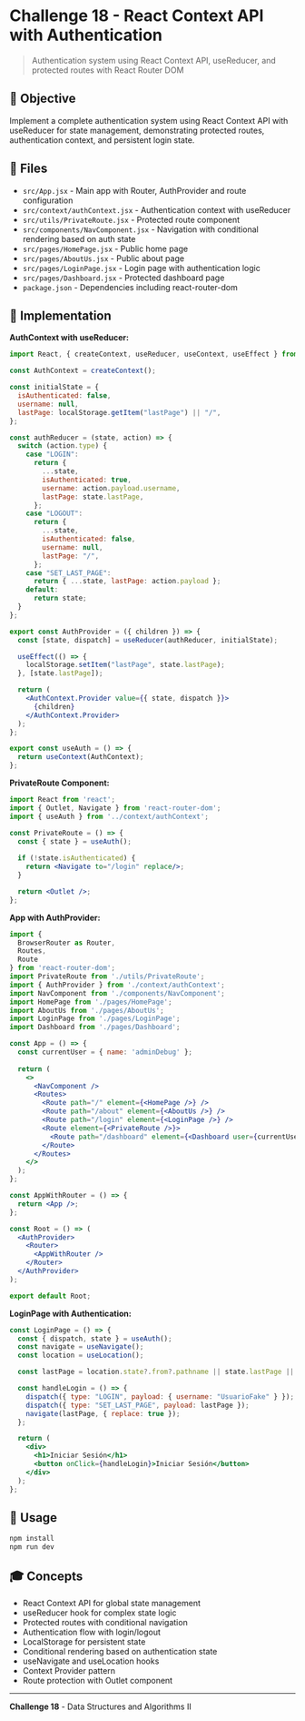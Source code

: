 # Challenge 18 - React Context API with Authentication

> Authentication system using React Context API, useReducer, and protected routes with React Router DOM

## 🎯 Objective

Implement a complete authentication system using React Context API with useReducer for state management, demonstrating protected routes, authentication context, and persistent login state.

## 📁 Files

- `src/App.jsx` - Main app with Router, AuthProvider and route configuration
- `src/context/authContext.jsx` - Authentication context with useReducer
- `src/utils/PrivateRoute.jsx` - Protected route component
- `src/components/NavComponent.jsx` - Navigation with conditional rendering based on auth state
- `src/pages/HomePage.jsx` - Public home page
- `src/pages/AboutUs.jsx` - Public about page
- `src/pages/LoginPage.jsx` - Login page with authentication logic
- `src/pages/Dashboard.jsx` - Protected dashboard page
- `package.json` - Dependencies including react-router-dom

## 🔧 Implementation

**AuthContext with useReducer:**

```jsx
import React, { createContext, useReducer, useContext, useEffect } from "react";

const AuthContext = createContext();

const initialState = {
  isAuthenticated: false,
  username: null,
  lastPage: localStorage.getItem("lastPage") || "/",
};

const authReducer = (state, action) => {
  switch (action.type) {
    case "LOGIN":
      return {
        ...state,
        isAuthenticated: true,
        username: action.payload.username,
        lastPage: state.lastPage,
      };
    case "LOGOUT":
      return {
        ...state,
        isAuthenticated: false,
        username: null,
        lastPage: "/",
      };
    case "SET_LAST_PAGE":
      return { ...state, lastPage: action.payload };
    default:
      return state;
  }
};

export const AuthProvider = ({ children }) => {
  const [state, dispatch] = useReducer(authReducer, initialState);

  useEffect(() => {
    localStorage.setItem("lastPage", state.lastPage);
  }, [state.lastPage]);

  return (
    <AuthContext.Provider value={{ state, dispatch }}>
      {children}
    </AuthContext.Provider>
  );
};

export const useAuth = () => {
  return useContext(AuthContext);
};
```

**PrivateRoute Component:**

```jsx
import React from 'react';
import { Outlet, Navigate } from 'react-router-dom';
import { useAuth } from '../context/authContext';

const PrivateRoute = () => {
  const { state } = useAuth();
  
  if (!state.isAuthenticated) {
    return <Navigate to="/login" replace/>;
  }

  return <Outlet />;
};
```

**App with AuthProvider:**

```jsx
import {
  BrowserRouter as Router,
  Routes,
  Route
} from 'react-router-dom';
import PrivateRoute from './utils/PrivateRoute';
import { AuthProvider } from './context/authContext';
import NavComponent from './components/NavComponent';
import HomePage from './pages/HomePage';
import AboutUs from './pages/AboutUs';
import LoginPage from './pages/LoginPage';
import Dashboard from './pages/Dashboard';

const App = () => {
  const currentUser = { name: 'adminDebug' };
  
  return (
    <>
      <NavComponent />
      <Routes>
        <Route path="/" element={<HomePage />} />
        <Route path="/about" element={<AboutUs />} />
        <Route path="/login" element={<LoginPage />} />
        <Route element={<PrivateRoute />}>
          <Route path="/dashboard" element={<Dashboard user={currentUser} />} />
        </Route>
      </Routes>
    </>
  );
};

const AppWithRouter = () => {
  return <App />;
};

const Root = () => (
  <AuthProvider>
    <Router>
      <AppWithRouter />
    </Router>
  </AuthProvider>
);

export default Root;
```

**LoginPage with Authentication:**

```jsx
const LoginPage = () => {
  const { dispatch, state } = useAuth();
  const navigate = useNavigate();
  const location = useLocation();

  const lastPage = location.state?.from?.pathname || state.lastPage || "/";

  const handleLogin = () => {
    dispatch({ type: "LOGIN", payload: { username: "UsuarioFake" } });
    dispatch({ type: "SET_LAST_PAGE", payload: lastPage });
    navigate(lastPage, { replace: true });
  };

  return (
    <div>
      <h1>Iniciar Sesión</h1>
      <button onClick={handleLogin}>Iniciar Sesión</button>
    </div>
  );
};
```

## 🚀 Usage

```bash
npm install
npm run dev
```

## 🎓 Concepts

- React Context API for global state management
- useReducer hook for complex state logic
- Protected routes with conditional navigation
- Authentication flow with login/logout
- LocalStorage for persistent state
- Conditional rendering based on authentication state
- useNavigate and useLocation hooks
- Context Provider pattern
- Route protection with Outlet component

---

**Challenge 18** - Data Structures and Algorithms II
